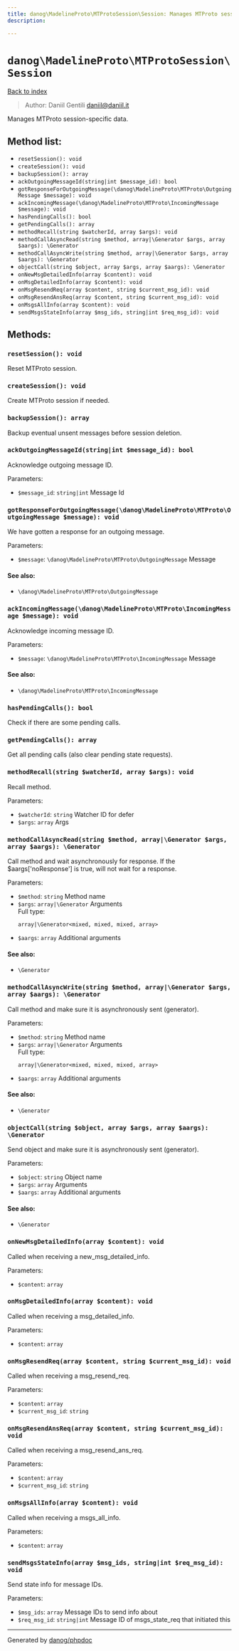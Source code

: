 ```yaml
---
title: danog\MadelineProto\MTProtoSession\Session: Manages MTProto session-specific data.
description: 

---
```

# `danog\MadelineProto\MTProtoSession\Session`
[Back to index](../../../index.md)

> Author: Daniil Gentili <daniil@daniil.it>  
  

Manages MTProto session-specific data.  




## Method list:
* `resetSession(): void`
* `createSession(): void`
* `backupSession(): array`
* `ackOutgoingMessageId(string|int $message_id): bool`
* `gotResponseForOutgoingMessage(\danog\MadelineProto\MTProto\OutgoingMessage $message): void`
* `ackIncomingMessage(\danog\MadelineProto\MTProto\IncomingMessage $message): void`
* `hasPendingCalls(): bool`
* `getPendingCalls(): array`
* `methodRecall(string $watcherId, array $args): void`
* `methodCallAsyncRead(string $method, array|\Generator $args, array $aargs): \Generator`
* `methodCallAsyncWrite(string $method, array|\Generator $args, array $aargs): \Generator`
* `objectCall(string $object, array $args, array $aargs): \Generator`
* `onNewMsgDetailedInfo(array $content): void`
* `onMsgDetailedInfo(array $content): void`
* `onMsgResendReq(array $content, string $current_msg_id): void`
* `onMsgResendAnsReq(array $content, string $current_msg_id): void`
* `onMsgsAllInfo(array $content): void`
* `sendMsgsStateInfo(array $msg_ids, string|int $req_msg_id): void`

## Methods:
### `resetSession(): void`

Reset MTProto session.



### `createSession(): void`

Create MTProto session if needed.



### `backupSession(): array`

Backup eventual unsent messages before session deletion.



### `ackOutgoingMessageId(string|int $message_id): bool`

Acknowledge outgoing message ID.


Parameters:
* `$message_id`: `string|int` Message Id  



### `gotResponseForOutgoingMessage(\danog\MadelineProto\MTProto\OutgoingMessage $message): void`

We have gotten a response for an outgoing message.


Parameters:
* `$message`: `\danog\MadelineProto\MTProto\OutgoingMessage` Message  


#### See also: 
* `\danog\MadelineProto\MTProto\OutgoingMessage`




### `ackIncomingMessage(\danog\MadelineProto\MTProto\IncomingMessage $message): void`

Acknowledge incoming message ID.


Parameters:
* `$message`: `\danog\MadelineProto\MTProto\IncomingMessage` Message  


#### See also: 
* `\danog\MadelineProto\MTProto\IncomingMessage`




### `hasPendingCalls(): bool`

Check if there are some pending calls.



### `getPendingCalls(): array`

Get all pending calls (also clear pending state requests).



### `methodRecall(string $watcherId, array $args): void`

Recall method.


Parameters:
* `$watcherId`: `string` Watcher ID for defer  
* `$args`: `array` Args  



### `methodCallAsyncRead(string $method, array|\Generator $args, array $aargs): \Generator`

Call method and wait asynchronously for response.
If the $aargs['noResponse'] is true, will not wait for a response.

Parameters:
* `$method`: `string` Method name  
* `$args`: `array|\Generator` Arguments  
  Full type:
  ```
  array|\Generator<mixed, mixed, mixed, array>
  ```
* `$aargs`: `array` Additional arguments  


#### See also: 
* `\Generator`




### `methodCallAsyncWrite(string $method, array|\Generator $args, array $aargs): \Generator`

Call method and make sure it is asynchronously sent (generator).


Parameters:
* `$method`: `string` Method name  
* `$args`: `array|\Generator` Arguments  
  Full type:
  ```
  array|\Generator<mixed, mixed, mixed, array>
  ```
* `$aargs`: `array` Additional arguments  


#### See also: 
* `\Generator`




### `objectCall(string $object, array $args, array $aargs): \Generator`

Send object and make sure it is asynchronously sent (generator).


Parameters:
* `$object`: `string` Object name  
* `$args`: `array` Arguments  
* `$aargs`: `array` Additional arguments  


#### See also: 
* `\Generator`




### `onNewMsgDetailedInfo(array $content): void`

Called when receiving a new_msg_detailed_info.


Parameters:
* `$content`: `array`   



### `onMsgDetailedInfo(array $content): void`

Called when receiving a msg_detailed_info.


Parameters:
* `$content`: `array`   



### `onMsgResendReq(array $content, string $current_msg_id): void`

Called when receiving a msg_resend_req.


Parameters:
* `$content`: `array`   
* `$current_msg_id`: `string`   



### `onMsgResendAnsReq(array $content, string $current_msg_id): void`

Called when receiving a msg_resend_ans_req.


Parameters:
* `$content`: `array`   
* `$current_msg_id`: `string`   



### `onMsgsAllInfo(array $content): void`

Called when receiving a msgs_all_info.


Parameters:
* `$content`: `array`   



### `sendMsgsStateInfo(array $msg_ids, string|int $req_msg_id): void`

Send state info for message IDs.


Parameters:
* `$msg_ids`: `array` Message IDs to send info about  
* `$req_msg_id`: `string|int` Message ID of msgs_state_req that initiated this  



---
Generated by [danog/phpdoc](https://phpdoc.daniil.it)
